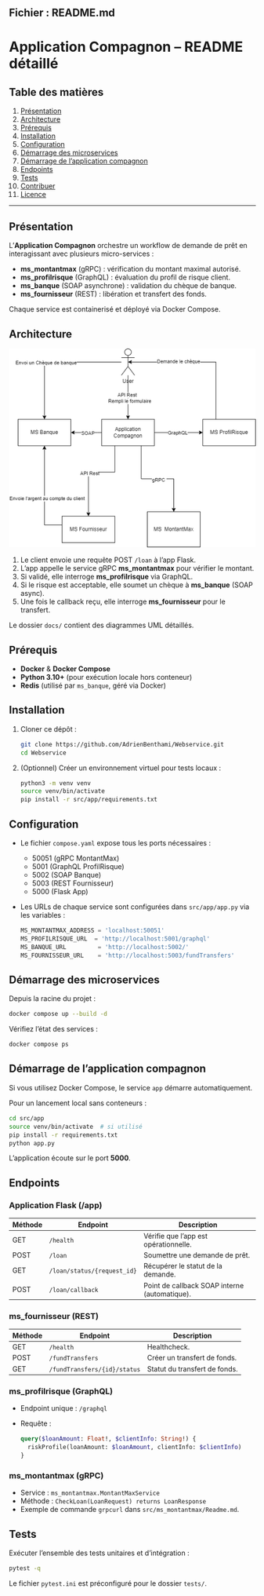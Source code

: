 ## Fichier : README.md

# Application Compagnon – README détaillé

## Table des matières

1. [Présentation](#présentation)
2. [Architecture](#architecture)
3. [Prérequis](#prérequis)
4. [Installation](#installation)
5. [Configuration](#configuration)
6. [Démarrage des microservices](#démarrage-des-microservices)
7. [Démarrage de l’application compagnon](#démarrage-de-lapplication-compagnon)
8. [Endpoints](#endpoints)
9. [Tests](#tests)
10. [Contribuer](#contribuer)
11. [Licence](#licence)

---

## Présentation

L’**Application Compagnon** orchestre un workflow de demande de prêt en interagissant avec plusieurs micro-services :

* **ms\_montantmax** (gRPC) : vérification du montant maximal autorisé.
* **ms\_profilrisque** (GraphQL) : évaluation du profil de risque client.
* **ms\_banque** (SOAP asynchrone) : validation du chèque de banque.
* **ms\_fournisseur** (REST) : libération et transfert des fonds.

Chaque service est containerisé et déployé via Docker Compose.

## Architecture

![Diagramme d’architecture](docs/architecture.png)

1. Le client envoie une requête POST `/loan` à l’app Flask.
2. L’app appelle le service gRPC **ms\_montantmax** pour vérifier le montant.
3. Si validé, elle interroge **ms\_profilrisque** via GraphQL.
4. Si le risque est acceptable, elle soumet un chèque à **ms\_banque** (SOAP async).
5. Une fois le callback reçu, elle interroge **ms\_fournisseur** pour le transfert.

Le dossier `docs/` contient des diagrammes UML détaillés.

## Prérequis

* **Docker** & **Docker Compose**
* **Python 3.10+** (pour exécution locale hors conteneur)
* **Redis** (utilisé par `ms_banque`, géré via Docker)

## Installation

1. Cloner ce dépôt :

   ```bash
   git clone https://github.com/AdrienBenthami/Webservice.git
   cd Webservice
   ```
2. (Optionnel) Créer un environnement virtuel pour tests locaux :

   ```bash
   python3 -m venv venv
   source venv/bin/activate
   pip install -r src/app/requirements.txt
   ```

## Configuration

* Le fichier `compose.yaml` expose tous les ports nécessaires :

  * 50051 (gRPC MontantMax)
  * 5001 (GraphQL ProfilRisque)
  * 5002 (SOAP Banque)
  * 5003 (REST Fournisseur)
  * 5000 (Flask App)
* Les URLs de chaque service sont configurées dans `src/app/app.py` via les variables :

  ```python
  MS_MONTANTMAX_ADDRESS = 'localhost:50051'
  MS_PROFILRISQUE_URL  = 'http://localhost:5001/graphql'
  MS_BANQUE_URL         = 'http://localhost:5002/'
  MS_FOURNISSEUR_URL    = 'http://localhost:5003/fundTransfers'
  ```

## Démarrage des microservices

Depuis la racine du projet :

```bash
docker compose up --build -d
```

Vérifiez l’état des services :

```bash
docker compose ps
```

## Démarrage de l’application compagnon

Si vous utilisez Docker Compose, le service `app` démarre automatiquement.

Pour un lancement local sans conteneurs :

```bash
cd src/app
source venv/bin/activate  # si utilisé
pip install -r requirements.txt
python app.py
```

L’application écoute sur le port **5000**.

## Endpoints

### Application Flask (/app)

| Méthode | Endpoint                    | Description                                   |
| ------- | --------------------------- | --------------------------------------------- |
| GET     | `/health`                   | Vérifie que l’app est opérationnelle.         |
| POST    | `/loan`                     | Soumettre une demande de prêt.                |
| GET     | `/loan/status/{request_id}` | Récupérer le statut de la demande.            |
| POST    | `/loan/callback`            | Point de callback SOAP interne (automatique). |

### ms\_fournisseur (REST)

| Méthode | Endpoint                     | Description                   |
| ------- | ---------------------------- | ----------------------------- |
| GET     | `/health`                    | Healthcheck.                  |
| POST    | `/fundTransfers`             | Créer un transfert de fonds.  |
| GET     | `/fundTransfers/{id}/status` | Statut du transfert de fonds. |

### ms\_profilrisque (GraphQL)

* Endpoint unique : `/graphql`
* Requête :

  ```graphql
  query($loanAmount: Float!, $clientInfo: String!) {
    riskProfile(loanAmount: $loanAmount, clientInfo: $clientInfo)
  }
  ```

### ms\_montantmax (gRPC)

* Service : `ms_montantmax.MontantMaxService`
* Méthode : `CheckLoan(LoanRequest) returns LoanResponse`
* Exemple de commande `grpcurl` dans `src/ms_montantmax/Readme.md`.

## Tests

Exécuter l’ensemble des tests unitaires et d’intégration :

```bash
pytest -q
```

Le fichier `pytest.ini` est préconfiguré pour le dossier `tests/`.



